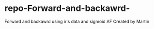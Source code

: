 # repo-Forward-and-backawrd-
Forward and backawrd using iris data and sigmoid AF 
Created by Martin
